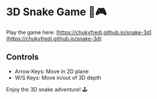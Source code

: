 # 3D Snake Game 🐍🎮

Play the game here: [https://chukyfredj.github.io/snake-3d](https://chukyfredj.github.io/snake-3d)

## Controls
- Arrow Keys: Move in 2D plane
- W/S Keys: Move in/out of 3D depth

Enjoy the 3D snake adventure! 🕹️